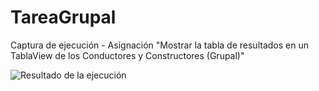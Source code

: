 # TareaGrupal

Captura de ejecución - Asignación "Mostrar la tabla de resultados en un TablaView de los Conductores y Constructores (Grupal)"

![Resultado de la ejecución](CapturaElegirAño.PNG)
